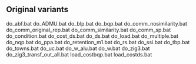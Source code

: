 ## Original variants

do_abf.bat
do_ADMU.bat
do_blp.bat
do_bqp.bat
do_comm_nosimilarity.bat
do_comm_original_rep.bat
do_comm_similarity.bat
do_comm_sp.bat
do_condition.bat
do_cost_ds.bat
do_ds.bat
do_load.bat
do_multiple.bat
do_nqp.bat
do_ppa.bat
do_retention_m1.bat
do_rs.bat
do_ssi.bat
do_tbp.bat
do_towns.bat
do_uc.bat
do_w_alu.bat
do_w.bat
do_zig3.bat
do_zig3_transf_out_all.bat
load_costbqp.bat
load_costds.bat
